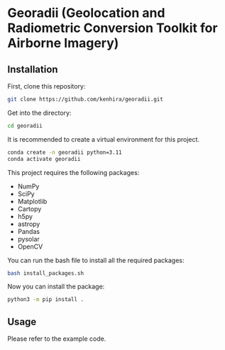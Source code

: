 # Georadii (Geolocation and Radiometric Conversion Toolkit for Airborne Imagery)

## Installation

First, clone this repository:
```bash
git clone https://github.com/kenhira/georadii.git
```

Get into the directory:
```bash
cd georadii
```

It is recommended to create a virtual environment for this project.
```bash
conda create -n georadii python=3.11
conda activate georadii
```

This project requires the following packages:
 - NumPy
 - SciPy
 - Matplotlib
 - Cartopy
 - h5py
 - astropy
 - Pandas
 - pysolar
 - OpenCV

You can run the bash file to install all the required packages:
```bash
bash install_packages.sh
```

Now you can install the package:
```bash
python3 -m pip install .
```

## Usage
Please refer to the example code.


